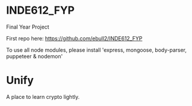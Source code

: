 # INDE612_FYP
Final Year Project

First repo here: https://github.com/ebull2/INDE612_FYP

To use all node modules, please install 'express, mongoose, body-parser, puppeteer & nodemon'




# Unify 

A place to learn  crypto lightly.

